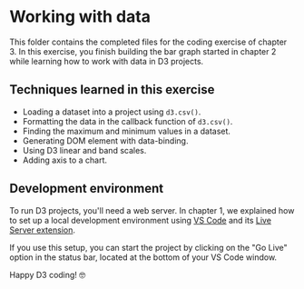 # Working with data

This folder contains the completed files for the coding exercise of chapter 3. In this exercise, you finish building the bar graph started in chapter 2 while learning how to work with data in D3 projects.


## Techniques learned in this exercise

- Loading a dataset into a project using `d3.csv()`.
- Formatting the data in the callback function of `d3.csv()`.
- Finding the maximum and minimum values in a dataset.
- Generating DOM element with data-binding.
- Using D3 linear and band scales.
- Adding axis to a chart.


## Development environment

To run D3 projects, you'll need a web server. In chapter 1, we explained how to set up a local development environment using [VS Code](https://code.visualstudio.com/) and its [Live Server extension](https://marketplace.visualstudio.com/items?itemName=ritwickdey.LiveServer).

If you use this setup, you can start the project by clicking on the "Go Live" option in the status bar, located at the bottom of your VS Code window.

Happy D3 coding! 🤓